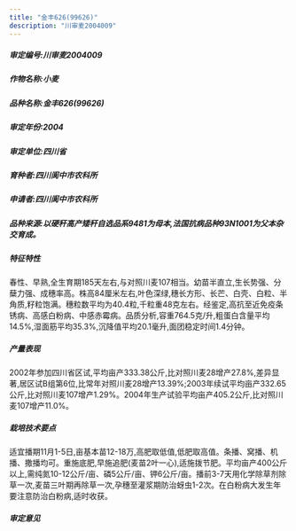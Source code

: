 ```yaml
---
title: "金丰626(99626)"
description: "川审麦2004009"
---
```

##### 审定编号:川审麦2004009

##### 作物名称:小麦

##### 品种名称:金丰626(99626)

##### 审定年份:2004

##### 审定单位:四川省

##### 育种者:四川阆中市农科所

##### 申请者:四川阆中市农科所

##### 品种来源:以硬秆高产矮秆自选品系9481为母本,法国抗病品种93N1001为父本杂交育成。

##### 特征特性
春性、早熟,全生育期185天左右,与对照川麦107相当。幼苗半直立,生长势强、分蘖力强、成穗率高。株高84厘米左右,叶色深绿,穗长方形、长芒、白壳、白粒、半角质,籽粒饱满。穗粒数平均为40.4粒,千粒重48克左右。经鉴定,高抗至近免疫条锈病、高感白粉病、中感赤霉病。品质分析,容重764.5克/升,粗蛋白含量平均14.5%,湿面筋平均35.3%,沉降值平均20.1毫升,面团稳定时间1.4分钟。

##### 产量表现
2002年参加四川省区试,平均亩产333.38公斤,比对照川麦28增产27.8%,差异显著,居区试B组第6位,比常年对照川麦28增产13.39%;2003年续试平均亩产332.65公斤,比对照川麦107增产1.29%。2004年生产试验平均亩产405.2公斤,比对照川麦107增产11.0%。

##### 栽培技术要点
适宜播期11月1-5日,亩基本苗12-18万,高肥取低值,低肥取高值。条播、窝播、机播、撒播均可。重施底肥,早施追肥(麦苗2叶一心),适施拨节肥。平均亩产400公斤以上,需纯氮10-12公斤/亩、磷5公斤/亩、钾6公斤/亩。播前3-7天用化学除草剂除草一次,麦苗三叶期再除草一次,孕穗至灌浆期防治蚜虫1-2次。在白粉病大发生年要注意防治白粉病,适时收获。

##### 审定意见

